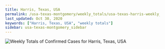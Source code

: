 ```yaml
---
title: Harris, Texas, USA
permalink: /usa-texas-montgomery/weekly_totals/usa-texas-harris-weekly_totals.html
last_updated: Oct 30, 2020
keywords: ["Harris, Texas, USA", "weekly totals"]
sidebar: usa-texas-montgomery_sidebar
---
```


![Weekly Totals of Confirmed Cases for Harris, Texas, USA](/covid_tracker/images/graphs/usa-texas-harris-weekly_totals_graph.png)
